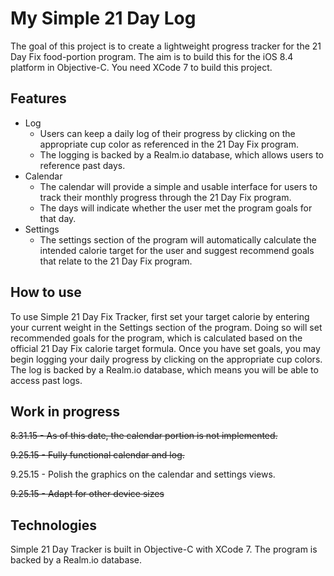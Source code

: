 # My Simple 21 Day Log
The goal of this project is to create a lightweight progress tracker for the 21 Day Fix food-portion program. The aim is to build this for the iOS 8.4 platform in Objective-C. You need XCode 7 to build this project.

## Features
- Log
	- Users can keep a daily log of their progress by clicking on the appropriate cup color as referenced in the 21 Day Fix program.
	- The logging is backed by a Realm.io database, which allows users to reference past days.
- Calendar
	- The calendar will provide a simple and usable interface for users to track their monthly progress through the 21 Day Fix program.
	- The days will indicate whether the user met the program goals for that day.
- Settings
	- The settings section of the program will automatically calculate the intended calorie target for the user and suggest recommend goals that relate to the 21 Day Fix program.

## How to use
To use Simple 21 Day Fix Tracker, first set your target calorie by entering your current weight in the Settings section of the program. Doing so will set recommended goals for the program, which is calculated based on the official 21 Day Fix calorie target formula.
Once you have set goals, you may begin logging your daily progress by clicking on the appropriate cup colors. The log is backed by a Realm.io database, which means you will be able to access past logs.

## Work in progress
~~8.31.15 - As of this date, the calendar portion is not implemented.~~

~~9.25.15 - Fully functional calendar and log.~~

9.25.15 - Polish the graphics on the calendar and settings views.

~~9.25.15 - Adapt for other device sizes~~

## Technologies
Simple 21 Day Tracker is built in Objective-C with XCode 7. The program is backed by a Realm.io database.
